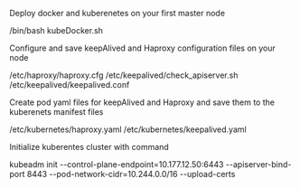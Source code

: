 Deploy docker and kuberenetes on your first master node

/bin/bash kubeDocker.sh

Configure and save keepAlived and Haproxy configuration files on your node

/etc/haproxy/haproxy.cfg
/etc/keepalived/check_apiserver.sh
/etc/keepalived/keepalived.conf

Create pod yaml files for keepAlived and Haproxy and save them to the kuberenets manifest files

/etc/kubernetes/haproxy.yaml
/etc/kubernetes/keepalived.yaml

Initialize kuberentes cluster with command

kubeadm init --control-plane-endpoint=10.177.12.50:6443 --apiserver-bind-port 8443 --pod-network-cidr=10.244.0.0/16 --upload-certs



